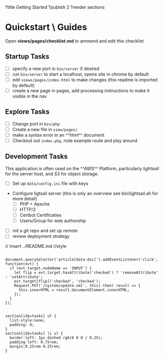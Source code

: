 ?title Getting Started
?publish 2
?render sections

# Quickstart \ Guides

Open **views/pages/checklist.md** to ammend and edit this checklist

## Startup Tasks

- [ ] specify a new port in `bin/server` if desired
- [ ] run `bin/server` to start a localhost, opens site in chrome by default
- [ ] edit `views/pages/index.html` to make changes (this readme is imported by default)
- [ ] create a new page in pages, add processing instructions to make it visible in the nav

## Explore Tasks

- [ ] Change port in `bin/php`
- [ ] Create a new file in `view/pages/`
- [ ] make a syntax error in an ^^html^^ document
- [ ] Checkout out `index.php`, note example route and play around

## Development Tasks

This application is often used on the ^^AWS^^ Platform, particularly *lightsail* for the server host, and *S3* for object storage.

- [ ] Set up `data/config.ini` file with keys
- Configure ligtsail server (this is only an overview see bin/lightsail.sh for more detail)
  - [ ] PHP + Apache
  - [ ] HTTP/2
  - [ ] Certbot Certificaties
  - [ ] Users/Group for web authorship
- [ ] init a git repo and set up remote
- [ ] review deployment strategy

// insert ../README.md //style

```script

document.querySelector('article[data-doc]').addEventListener('click', function(evt) {
  if (evt.target.nodeName == 'INPUT') {
    let flip = evt.target.hasAttribute('checked') ? 'removeAttribute' : 'setAttribute';
    evt.target[flip]('checked', 'checked');
    Request.PUT('/system/update.xml', this).then( result => {
      this.innerHTML = result.documentElement.innerHTML;
    });
  }
});
```

```style

section[id$=tasks] ul {
  list-style:none;
  padding: 0;
}
section[id$=tasks] li ul {
  border-left: 1px dashed rgb(0 0 0 / 0.25);
  padding-left: 0.75rem;
  margin:0.25rem 0.25rem;
}

```
